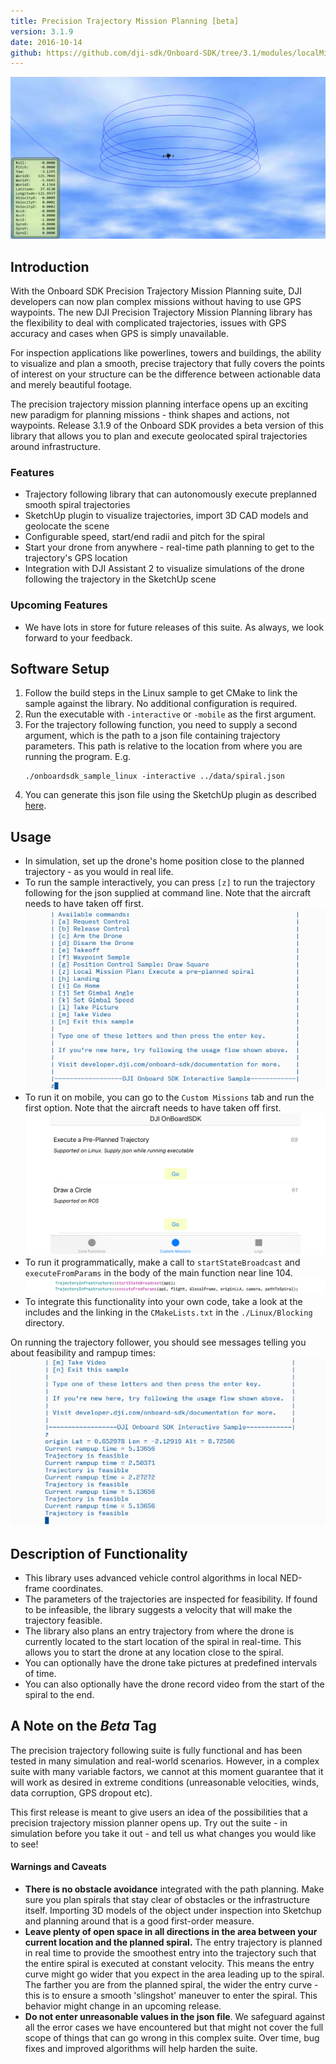 ```yaml
---
title: Precision Trajectory Mission Planning [beta]
version: 3.1.9
date: 2016-10-14
github: https://github.com/dji-sdk/Onboard-SDK/tree/3.1/modules/localMissionPlanning/
---
```

![Assistant-Spiral](../../images/modules/missionplan/spiral.png)


## Introduction

With the Onboard SDK Precision Trajectory Mission Planning suite, DJI developers can now plan complex missions without having to use GPS waypoints. The new DJI Precision Trajectory Mission Planning library has the flexibility to deal with complicated trajectories, issues with GPS accuracy and cases when GPS is simply unavailable. 

For inspection applications like powerlines, towers and buildings, the ability to visualize and plan a smooth, precise trajectory that fully covers the points of interest on your structure can be the difference between actionable data and merely beautiful footage.

The precision trajectory mission planning interface opens up an exciting new paradigm for planning missions - think shapes and actions, not waypoints. Release 3.1.9 of the Onboard SDK provides a beta version of this library that allows you to plan and execute geolocated spiral trajectories around infrastructure.

### Features

* Trajectory following library that can autonomously execute preplanned smooth spiral trajectories
* SketchUp plugin to visualize trajectories, import 3D CAD models and geolocate the scene
* Configurable speed, start/end radii and pitch for the spiral
* Start your drone from anywhere - real-time path planning to get to the trajectory's GPS location 
* Integration with DJI Assistant 2 to visualize simulations of the drone following the trajectory in the SketchUp scene

### Upcoming Features

* We have lots in store for future releases of this suite. As always, we look forward to your feedback.

## Software Setup

1. Follow the build steps in the Linux sample to get CMake to link the sample against the library. No additional configuration is required.
2. Run the executable with `-interactive` or `-mobile` as the first argument.
3. For the trajectory following function, you need to supply a second argument, which is the path to a json file containing trajectory parameters. This path is relative to the location from where you are running the program. E.g.
    ```
    ./onboardsdk_sample_linux -interactive ../data/spiral.json
    ```
4. You can generate this json file using the SketchUp plugin as described [here]().
 
## Usage

* In simulation, set up the drone's home position close to the planned trajectory - as you would in real life.
* To run the sample interactively, you can press `[z]` to run the trajectory following for the json supplied at command line. Note that the aircraft needs to have taken off first.
![Interactive trajectory](../../images/modules/missionplan/interactive_localmissionplan.png)
* To run it on mobile, you can go to the `Custom Missions` tab and run the first option. Note that the aircraft needs to have taken off first.
![mobile trajectory](../../images/modules/missionplan/mobile.png)
* To run it programmatically, make a call to `startStateBroadcast` and `executeFromParams` in the body of the main function near line 104.
![automated calls](../../images/modules/missionplan/callsAutomated.png)
* To integrate this functionality into your own code, take a look at the includes and the linking in the `CMakeLists.txt` in the `./Linux/Blocking` directory. 

On running the trajectory follower, you should see messages telling you about feasibility and rampup times:
![trajectory info](../../images/modules/missionplan/trajectory_info.png)

## Description of Functionality

* This library uses advanced vehicle control algorithms in local NED-frame coordinates. 
* The parameters of the trajectories are inspected for feasibility. If found to be infeasible, the library suggests a velocity that will make the trajectory feasible. 
* The library also plans an entry trajectory from where the drone is currently located to the start location of the spiral in real-time. This allows you to start the drone at any location close to the spiral.
* You can optionally have the drone take pictures at predefined intervals of time. 
* You can also optionally have the drone record video from the start of the spiral to the end. 


## A Note on the *Beta* Tag

The precision trajectory following suite is fully functional and has been tested in many simulation and real-world scenarios. However, in a complex suite with many variable factors, we cannot at this moment guarantee that it will work as desired in extreme conditions (unreasonable velocities, winds, data corruption, GPS dropout etc). 

This first release is meant to give users an idea of the possibilities that a precision trajectory mission planner opens up. Try out the suite - in simulation before you take it out - and tell us what changes you would like to see!

#### Warnings and Caveats

* **There is no obstacle avoidance** integrated with the path planning. Make sure you plan spirals that stay clear of obstacles or the infrastructure itself. Importing 3D models of the object under inspection into Sketchup and planning around that is a good first-order measure.
* **Leave plenty of open space in all directions in the area between your current location and the planned spiral.** The entry trajectory is planned in real time to provide the smoothest entry into the trajectory such that the entire spiral is executed at constant velocity. This means the entry curve might go wider that you expect in the area leading up to the spiral. The farther you are from the planned spiral, the wider the entry curve - this is to ensure a smooth 'slingshot' maneuver to enter the spiral. This behavior might change in an upcoming release.
* **Do not enter unreasonable values in the json file**. We safeguard against all the error cases we have encountered but that might not cover the full scope of things that can go wrong in this complex suite. Over time, bug fixes and improved algorithms will help harden the suite.
